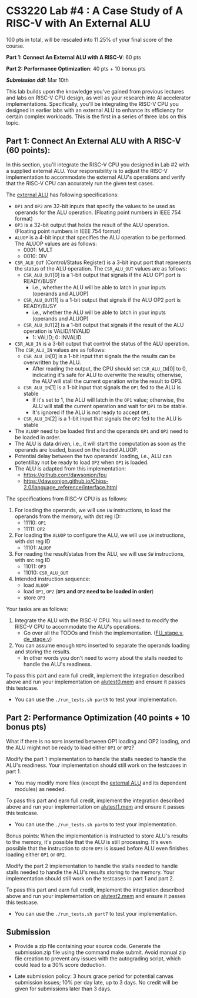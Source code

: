 # CS3220 Lab #4 : A Case Study of A RISC-V with An External ALU

100 pts in total, will be rescaled into 11.25% of your final score of the course.  

**Part 1: Connect An External ALU with A RISC-V**: 60 pts

**Part 2: Performance Optimization**: 40 pts + 10 bonus pts

***Submission ddl***: Mar 10th

This lab builds upon the knowledge you've gained from previous lectures and labs on RISC-V CPU design, as well as your research into AI accelerator implementations. Specifically, you'll be integrating the RISC-V CPU you designed in earlier labs with an external ALU to enhance its efficiency for certain complex workloads. This is the first in a series of three labs on this topic.

## Part 1: Connect An External ALU with A RISC-V (60 points): 

In this section, you'll integrate the RISC-V CPU you designed in Lab #2 with a supplied external ALU. Your responsibility is to adjust the RISC-V implementation to accommodate the external ALU's operations and verify that the RISC-V CPU can accurately run the given test cases.

The [external ALU](external_alu_wrapper.v) has following specifications:
<!-- * `OPREG1`, `OPREG2`, and `OPREG3` are 5-bit inputs that specify the registers to be used as operands for the ALU operation.
    * 4 registers for each of them; in total 12 registers -->
* `OP1` and `OP2` are 32-bit inputs that specify the values to be used as operands for the ALU operation. (Floating point numbers in IEEE 754 format)
* `OP3` is a 32-bit output that holds the result of the ALU operation. (Floating point numbers in IEEE 754 format)
* `ALUOP` is a 4-bit input that specifies the ALU operation to be performed. The ALUOP values are as follows:
    * 0001: MULT
    * 0010: DIV
    <!-- * `ALUOP[3]` is a 1-bit input that specifies whether the ALU operation is signed or unsigned. If `ALUOP[3]` is 0, the operation is unsigned; if `ALUOP[3]` is 1, the operation is signed. -->
* `CSR_ALU_OUT` (Control/Status Register) is a 3-bit input port that represents the status of the ALU operation. The `CSR_ALU_OUT` values are as follows:
    * `CSR_ALU_OUT`[0] is a 1-bit output that signals if the ALU OP1 port is READY/BUSY
        * i.e., whether the ALU will be able to latch in your inputs (operands and ALUOP)
    * `CSR_ALU_OUT`[1] is a 1-bit output that signals if the ALU OP2 port is READY/BUSY
        * i.e., whether the ALU will be able to latch in your inputs (operands and ALUOP)
    * `CSR_ALU_OUT`[2] is a 1-bit output that signals if the result of the ALU operation is VALID/INVALID
        * 1: VALID; 0: INVALID
* `CSR_ALU_IN` is a 3-bit output that control the status of the ALU operation. The `CSR_ALU_IN` values are as follows:
    * `CSR_ALU_IN`[0] is a 1-bit input that signals the the results can be overwritten by the ALU.
        * After reading the output, the CPU should set `CSR_ALU_IN`[0] to 0, indicating it's safe for ALU to overwrite the results; otherwise, the ALU will stall the current operation write the result to OP3.
    * `CSR_ALU_IN`[1] is a 1-bit input that signals the `OP1` fed to the ALU is stable
        * If it's set to 1, the ALU will latch in the `OP1` value; otherwise, the ALU will stall the current operation and wait for `OP1` to be stable.
        * It's ignored if the ALU is not ready to accept `OP1`.
    * `CSR_ALU_IN`[2] is a 1-bit input that signals the `OP2` fed to the ALU is stable
* The `ALUOP` need to be loaded first and the operands `OP1` and `OP2` need to be loaded in order. 
* The ALU is data driven, i.e., it will start the computation as soon as the operands are loaded, based on the loaded ALUOP.
* Potential delay between the two operands' loading, i.e., ALU can potentillay not be ready to load `OP2` when `OP1` is loaded.
* The ALU is adapted from this implementation:
    * https://github.com/dawsonjon/fpu
    * https://dawsonjon.github.io/Chips-2.0/language_reference/interface.html 

The specifications from RISC-V CPU is as follows:

1. For loading the operands, we will use `LW` instructions, to load the operands from the memory, with dst reg ID:
    * 11110: `OP1`
    * 11111: `OP2`
2. For loading the `ALUOP` to configure the ALU, we will use `LW` instructions, with dst reg ID
    * 11101: `ALUOP`
4. For reading the result/status from the ALU, we will use `SW` instructions, with src reg ID
    * 11011: `OP3`
    * 11010: `CSR_ALU_OUT`
5. Intended instruction sequence:
    * load `ALUOP` 
    * load `OP1`, `OP2` (**`OP1` and `OP2` need to be loaded in order**)
    * store `OP3`



Your tasks are as follows:
1. Integrate the ALU with the RISC-V CPU. You will need to modify the RISC-V CPU to accommodate the ALU's operations.
    * Go over all the TODOs and finish the implementation. ([FU_stage.v](FU_stage.v), [de_stage.v](de_stage.v))
2. You can assume enough `NOP`s inserted to separate the operands loading and storing the results. 
    * In other words you don't need to worry about the stalls needed to handle the ALU's readiness.

To pass this part and earn full credit, implement the integration described above and run your implementation on [alutest0.mem](test/part5/alutest0.mem) and ensure it passes this testcase.
* You can use the `./run_tests.sh part5` to test your implementation.




## Part 2: Performance Optimization (40 points + 10 bonus pts)
What if there is no `NOP`s inserted between OP1 loading and OP2 loading, and the ALU might not be ready to load either `OP1` or `OP2`?

Modify the part 1 implementation to handle the stalls needed to handle the ALU's readiness. Your implementation should still work on the testcases in part 1.
* You may modify more files (except the [external ALU](external_alu_wrapper.v) and its dependent modules) as needed.

To pass this part and earn full credit, implement the integration described above and run your implementation on [alutest1.mem](test/part6/alutest1.mem) and ensure it passes this testcase.
* You can use the `./run_tests.sh part6` to test your implementation.

Bonus points: 
When the implementation is instructed to store ALU's results to the memory, it's possible that the ALU is still processing. It's even possible that the instruction to store `OP3` is issued before ALU even finishes loading either `OP1` or `OP2`. 

Modify the part 2 implementation to handle the stalls needed to handle stalls needed to handle the ALU's results storing to the memory. Your implementation should still work on the testcases in part 1 and part 2.

To pass this part and earn full credit, implement the integration described above and run your implementation on [alutest2.mem](test/part7/alutest2.mem) and ensure it passes this testcase.
* You can use the `./run_tests.sh part7` to test your implementation.


## Submission

+ Provide a zip file containing your source code. Generate the submission.zip file using the command make submit. Avoid manual zip file creation to prevent any issues with the autograding script, which could lead to a 30% score deduction.
* Late submission policy: 3 hours grace period for potential canvas submission issues; 10% per day late, up to 3 days. No credit will be given for submissions later than 3 days.



